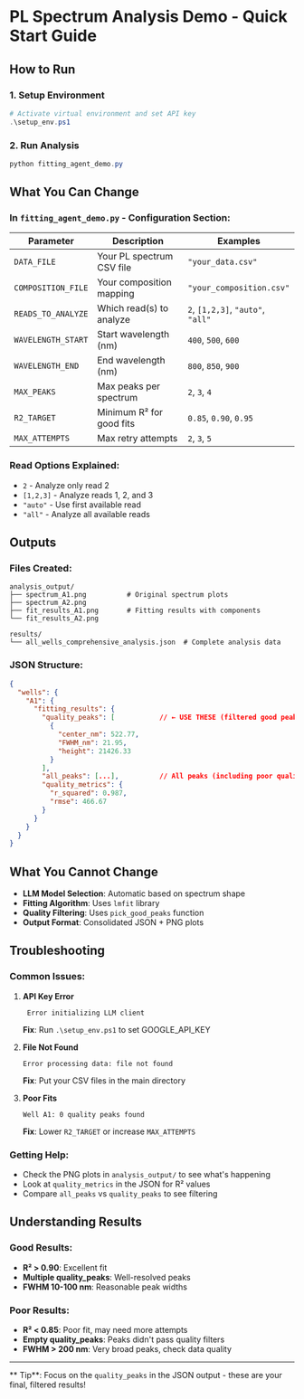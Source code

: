 #  PL Spectrum Analysis Demo - Quick Start Guide

##  How to Run

### 1. Setup Environment
```powershell
# Activate virtual environment and set API key
.\setup_env.ps1
```

### 2. Run Analysis
```powershell
python fitting_agent_demo.py
```

##  What You Can Change

### In `fitting_agent_demo.py` - Configuration Section:

| Parameter | Description | Examples |
|-----------|-------------|----------|
| `DATA_FILE` | Your PL spectrum CSV file | `"your_data.csv"` |
| `COMPOSITION_FILE` | Your composition mapping | `"your_composition.csv"` |
| `READS_TO_ANALYZE` | Which read(s) to analyze | `2`, `[1,2,3]`, `"auto"`, `"all"` |
| `WAVELENGTH_START` | Start wavelength (nm) | `400`, `500`, `600` |
| `WAVELENGTH_END` | End wavelength (nm) | `800`, `850`, `900` |
| `MAX_PEAKS` | Max peaks per spectrum | `2`, `3`, `4` |
| `R2_TARGET` | Minimum R² for good fits | `0.85`, `0.90`, `0.95` |
| `MAX_ATTEMPTS` | Max retry attempts | `2`, `3`, `5` |

### Read Options Explained:
- `2` - Analyze only read 2
- `[1,2,3]` - Analyze reads 1, 2, and 3
- `"auto"` - Use first available read
- `"all"` - Analyze all available reads

##  Outputs

### Files Created:
```
analysis_output/
├── spectrum_A1.png          # Original spectrum plots
├── spectrum_A2.png
├── fit_results_A1.png       # Fitting results with components
└── fit_results_A2.png

results/
└── all_wells_comprehensive_analysis.json  # Complete analysis data
```

### JSON Structure:
```json
{
  "wells": {
    "A1": {
      "fitting_results": {
        "quality_peaks": [           // ← USE THESE (filtered good peaks)
          {
            "center_nm": 522.77,
            "FWHM_nm": 21.95,
            "height": 21426.33
          }
        ],
        "all_peaks": [...],          // All peaks (including poor quality)
        "quality_metrics": {
          "r_squared": 0.987,
          "rmse": 466.67
        }
      }
    }
  }
}
```

##  What You Cannot Change

- **LLM Model Selection**: Automatic based on spectrum shape
- **Fitting Algorithm**: Uses `lmfit` library
- **Quality Filtering**: Uses `pick_good_peaks` function
- **Output Format**: Consolidated JSON + PNG plots

##  Troubleshooting

### Common Issues:

1. **API Key Error**
   ```
    Error initializing LLM client
   ```
   **Fix**: Run `.\setup_env.ps1` to set GOOGLE_API_KEY

2. **File Not Found**
   ```
   Error processing data: file not found
   ```
   **Fix**: Put your CSV files in the main directory

3. **Poor Fits**
   ```
   Well A1: 0 quality peaks found
   ```
   **Fix**: Lower `R2_TARGET` or increase `MAX_ATTEMPTS`

### Getting Help:
- Check the PNG plots in `analysis_output/` to see what's happening
- Look at `quality_metrics` in the JSON for R² values
- Compare `all_peaks` vs `quality_peaks` to see filtering

##  Understanding Results

### Good Results:
- **R² > 0.90**: Excellent fit
- **Multiple quality_peaks**: Well-resolved peaks
- **FWHM 10-100 nm**: Reasonable peak widths

### Poor Results:
- **R² < 0.85**: Poor fit, may need more attempts
- **Empty quality_peaks**: Peaks didn't pass quality filters
- **FWHM > 200 nm**: Very broad peaks, check data quality

---
** Tip**: Focus on the `quality_peaks` in the JSON output - these are your final, filtered results!
